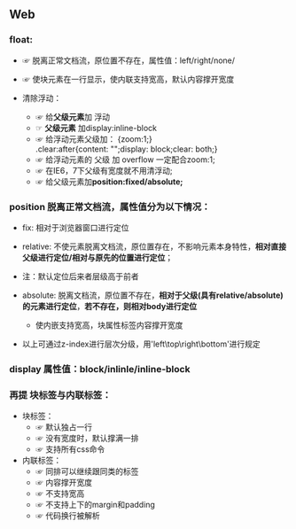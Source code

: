 ## Web

### float:
+ ☞ 脱离正常文档流，原位置不存在，属性值：left/right/none/
+ ☞ 使块元素在一行显示，使内联支持宽高，默认内容撑开宽度

+ 清除浮动：
    - ☞ 给**父级元素**加 浮动
    - ☞ **父级元素** 加display:inline-block
    - ☞ 给浮动元素父级加：
      {zoom:1;}  
      .clear:after{content: "";display: block;clear: both;}
    - ☞ 给浮动元素的 父级 加  overflow 一定配合zoom:1;
    - ☞ 在IE6，7下父级有宽度就不用清浮动;
    - ☞ 给父级元素加**position:fixed/absolute;**

### position 脱离正常文档流，属性值分为以下情况：
+ fix: 相对于浏览器窗口进行定位

+ relative: 不使元素脱离文档流，原位置存在，不影响元素本身特性，**相对直接父级进行定位/相对与原先的位置进行定位**；

+ 注：默认定位后来者层级高于前者

+ absolute: 脱离文档流，原位置不存在，**相对于父级(具有relative/absolute)的元素进行定位**，**若不存在，则相对body进行定位**
    - 使内嵌支持宽高，块属性标签内容撑开宽度

+ 以上可通过z-index进行层次分级，用'left\top\right\bottom'进行规定

### display 属性值：block/inlinle/inline-block

### 再提 块标签与内联标签：
+ 块标签：
  - ☞ 默认独占一行 
  - ☞ 没有宽度时，默认撑满一排
  - ☞ 支持所有css命令
+ 内联标签：
  - ☞ 同排可以继续跟同类的标签
  - ☞ 内容撑开宽度
  - ☞ 不支持宽高
  - ☞ 不支持上下的margin和padding
  - ☞ 代码换行被解析



